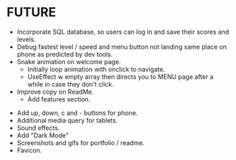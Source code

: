 # FUTURE

- Incorporate SQL database, so users can log in and save their scores and levels.
- Debug fastest level / speed and menu button not landing same place on phone as predicted by dev tools.
- Snake animation on welcome page.
  - Initially loop animation with onclick to navigate.
  - UseEffect w empty array then directs you to MENU page after a while in case they don't click.
- Improve copy on ReadMe.
  - Add features section.
<!-- - Add swipe gestures. -->
- Add up, down, c and - buttons for phone.
- Additional media query for tablets.
- Sound effects.
- Add "Dark Mode"
- Screenshots and gifs for portfolio / readme.
- Favicon.
